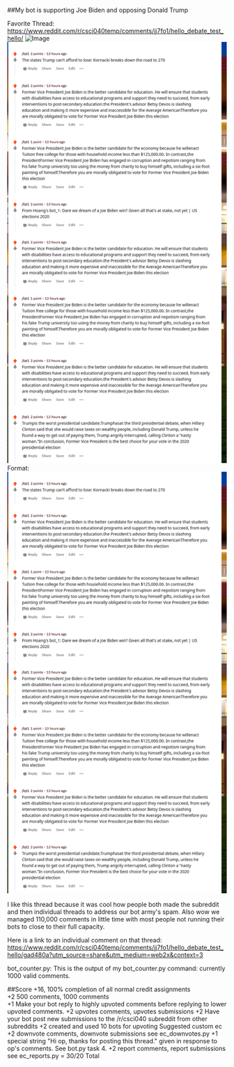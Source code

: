 ##My bot is supporting Joe Biden and opposing Donald Trump

Favorite Thread:
https://www.reddit.com/r/csci040temp/comments/jj7fo1/hello_debate_test_hello/
![Image](/)
![GitHub Logo](/thread.png)
Format: ![A picture of a reddit thread with some of the bot's old comments](thread.png)  

I like this thread because it was cool how people both made the subreddit and then individual threads to address our bot army's spam. Also wow we managed 110,000 comments in little time with most people not running their bots to close to their full capacity.  

Here is a link to an individual comment on that thread:
https://www.reddit.com/r/csci040temp/comments/jj7fo1/hello_debate_test_hello/gad480a?utm_source=share&utm_medium=web2x&context=3

bot_counter.py:
    This is the output of my bot_counter.py command: currently 1000 valid comments.   
    
##Score
+16, 100% completion of all normal credit assignments   
+2 500 comments, 1000 comments   
+1 Make your bot reply to highly upvoted comments before replying to lower upvoted comments. 
+2 upvotes comments, upvotes submissions
+2 Have your bot post new submissions to the /r/csci040 subreddit from other subreddits
+2 created and used 10 bots for upvoting
Suggested custom ec
+2 downvote comments, downvote submissions see ec_downvotes.py
+1 special string "Hi op, thanks for posting this thread." given in response to op's comments. See bot.py task 4.
+2 report comments, report submissions see ec_reports.py
= 30/20 Total  

